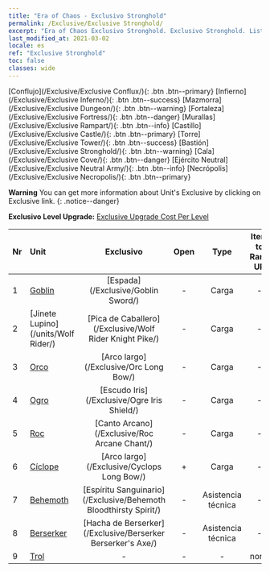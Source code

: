 ```yaml
---
title: "Era of Chaos - Exclusivo Stronghold"
permalink: /Exclusive/Exclusive Stronghold/
excerpt: "Era of Chaos Exclusivo Stronghold. Exclusivo Stronghold. List of Exclusivo Stronghold in Era of Chaos"
last_modified_at: 2021-03-02
locale: es
ref: "Exclusive Stronghold"
toc: false
classes: wide
---
```

 [Conflujo](/Exclusive/Exclusive Conflux/){: .btn .btn--primary} [Infierno](/Exclusive/Exclusive Inferno/){: .btn .btn--success} [Mazmorra](/Exclusive/Exclusive Dungeon/){: .btn .btn--warning} [Fortaleza](/Exclusive/Exclusive Fortress/){: .btn .btn--danger} [Murallas](/Exclusive/Exclusive Rampart/){: .btn .btn--info} [Castillo](/Exclusive/Exclusive Castle/){: .btn .btn--primary} [Torre](/Exclusive/Exclusive Tower/){: .btn .btn--success} [Bastión](/Exclusive/Exclusive Stronghold/){: .btn .btn--warning} [Cala](/Exclusive/Exclusive Cove/){: .btn .btn--danger} [Ejército Neutral](/Exclusive/Exclusive Neutral Army/){: .btn .btn--info} [Necrópolis](/Exclusive/Exclusive Necropolis/){: .btn .btn--primary} 

**Warning** You can get more information about Unit's Exclusive by clicking on Exclusive link. 
{: .notice--danger}

 **Exclusivo Level Upgrade:** [Exclusive Upgrade Cost Per Level](/Exclusive/ExclusiveUpgradeCostPerLevel/)

  | Nr |         Unit        | Exclusivo | Open  |    Type   |  Item to Rank UP      |  Skin   |
  |:---|:--------------------|:-------------:|:-----:|:---------:|:---------------------:|:-------:|
  | 1  | [Goblin](/units/Goblin/) | [Espada](/Exclusive/Goblin Sword/) | - | Carga | - | - |
  | 2  | [Jinete Lupino](/units/Wolf Rider/) | [Pica de Caballero](/Exclusive/Wolf Rider Knight Pike/) | - | Carga | - | - |
  | 3  | [Orco](/units/Orc/) | [Arco largo](/Exclusive/Orc Long Bow/) | - | Carga | - | - |
  | 4  | [Ogro](/units/Ogre/) | [Escudo Iris](/Exclusive/Ogre Iris Shield/) | - | Carga | - | - |
  | 5  | [Roc](/units/Roc/) | [Canto Arcano](/Exclusive/Roc Arcane Chant/) | - | Carga | - | - |
  | 6  | [Cíclope](/units/Cyclops/) | [Arco largo](/Exclusive/Cyclops Long Bow/) | + | Carga | - | - |
  | 7  | [Behemoth](/units/Behemoth/) | [Espíritu Sanguinario](/Exclusive/Behemoth Bloodthirsty Spirit/) | - | Asistencia técnica | - | - |
  | 8  | [Berserker](/units/Berserker/) | [Hacha de Berserker](/Exclusive/Berserker Berserker's Axe/) | - | Asistencia técnica | - | - |
  | 9  | [Trol](/units/Troll/) | - | - | - | none | none |
